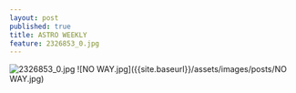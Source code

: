 ```yaml
---
layout: post
published: true
title: ASTRO WEEKLY
feature: 2326853_0.jpg
---
```

![2326853_0.jpg]({{site.baseurl}}/assets/images/posts/2326853_0.jpg)
![NO WAY.jpg]({{site.baseurl}}/assets/images/posts/NO WAY.jpg)
